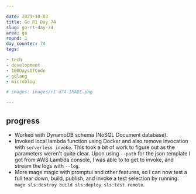 ```yaml
---

date: 2021-10-03
title: Go R1 Day 74
slug: go-r1-day-74
area: go
round: 1
day_counter: 74
tags:

- tech
- development
- 100DaysOfCode
- golang
- microblog

# images: images/r1-d74-IMAGE.png

---
```


## progress

- Worked with DynamoDB schema (NoSQL Document database).
- Invoked local lambda function using Docker and also remove invocation with `serverless invoke`.
This took a bit of work to figure out as the parameters weren't quite clear.
Upon using `--path` for the json template I got from AWS Lambda console, I was able to to get to invoke, and stream the logs with `--log`.
- More mage magic with promptui and other features, so I can now test a full tear down, build, publish, and invoke a test selection by running: `mage sls:destroy build sls:deploy sls:test remote`.
